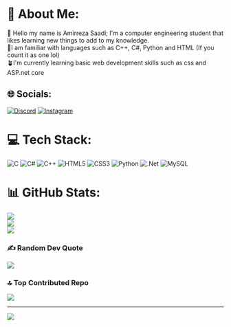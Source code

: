 # 💫 About Me:
👋 Hello my name is Amirreza Saadi; I'm a computer engineering student that likes learning new things to add to my knowledge.<br>🔭I am familiar with languages such as C++, C#, Python and HTML (If you count it as one lol)<br>🪴I'm currently learning basic web development skills such as css and ASP.net core


## 🌐 Socials:
[![Discord](https://img.shields.io/badge/Discord-%237289DA.svg?logo=discord&logoColor=white)](https://discord.gg/c1nesra) [![Instagram](https://img.shields.io/badge/Instagram-%23E4405F.svg?logo=Instagram&logoColor=white)](https://instagram.com/arsenic.rar) 

# 💻 Tech Stack:
![C](https://img.shields.io/badge/c-%2300599C.svg?style=for-the-badge&logo=c&logoColor=white) ![C#](https://img.shields.io/badge/c%23-%23239120.svg?style=for-the-badge&logo=csharp&logoColor=white) ![C++](https://img.shields.io/badge/c++-%2300599C.svg?style=for-the-badge&logo=c%2B%2B&logoColor=white) ![HTML5](https://img.shields.io/badge/html5-%23E34F26.svg?style=for-the-badge&logo=html5&logoColor=white) ![CSS3](https://img.shields.io/badge/css3-%231572B6.svg?style=for-the-badge&logo=css3&logoColor=white) ![Python](https://img.shields.io/badge/python-3670A0?style=for-the-badge&logo=python&logoColor=ffdd54) ![.Net](https://img.shields.io/badge/.NET-5C2D91?style=for-the-badge&logo=.net&logoColor=white) ![MySQL](https://img.shields.io/badge/mysql-4479A1.svg?style=for-the-badge&logo=mysql&logoColor=white)
# 📊 GitHub Stats:
![](https://github-readme-stats.vercel.app/api?username=AmirrezaSaadi&theme=neon&hide_border=false&include_all_commits=false&count_private=false)<br/>
![](https://github-readme-streak-stats.herokuapp.com/?user=AmirrezaSaadi&theme=neon&hide_border=false)<br/>
![](https://github-readme-stats.vercel.app/api/top-langs/?username=AmirrezaSaadi&theme=neon&hide_border=false&include_all_commits=false&count_private=false&layout=compact)

### ✍️ Random Dev Quote
![](https://quotes-github-readme.vercel.app/api?type=horizontal&theme=tokyonight)

### 🔝 Top Contributed Repo
![](https://github-contributor-stats.vercel.app/api?username=AmirrezaSaadi&limit=5&theme=dark&combine_all_yearly_contributions=true)

---
[![](https://visitcount.itsvg.in/api?id=AmirrezaSaadi&icon=10&color=12)](https://visitcount.itsvg.in)

<!-- Proudly created with GPRM ( https://gprm.itsvg.in ) -->
